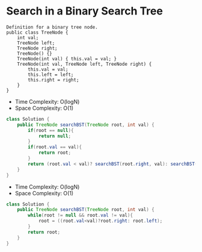 # Search in a Binary Search Tree

```
Definition for a binary tree node.
public class TreeNode {
    int val;
    TreeNode left;
    TreeNode right;
    TreeNode() {}
    TreeNode(int val) { this.val = val; }
    TreeNode(int val, TreeNode left, TreeNode right) {
        this.val = val;
        this.left = left;
        this.right = right;
    }
}
```

- Time Complexity: O(logN)
- Space Complexity: O(1)

```java
class Solution {
    public TreeNode searchBST(TreeNode root, int val) {
        if(root == null){
            return null;
        }
        if(root.val == val){
            return root;
        }
        return (root.val < val)? searchBST(root.right, val): searchBST(root.left, val);
    }
}
```

- Time Complexity: O(logN)
- Space Complexity: O(1)

```java
class Solution {
    public TreeNode searchBST(TreeNode root, int val) {
        while(root != null && root.val != val){
            root = ((root.val<val)?root.right: root.left);
        }
        return root;
    }
}
```
